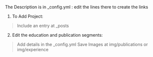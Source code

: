 The Description is in _config.yml : edit the lines there to create the links

1. To Add Project:

> Include an entry at _posts

2. Edit the education and publication segments:

> Add details in the _config.yml
> Save Images at img/publications or img/experience
